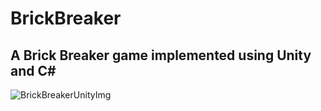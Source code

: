 # BrickBreaker
<h2>A Brick Breaker game implemented using Unity and C# </h2>

![BrickBreakerUnityImg](https://user-images.githubusercontent.com/69904616/188773558-ec8626ec-be71-474d-bb27-f784413092d8.jpeg)
